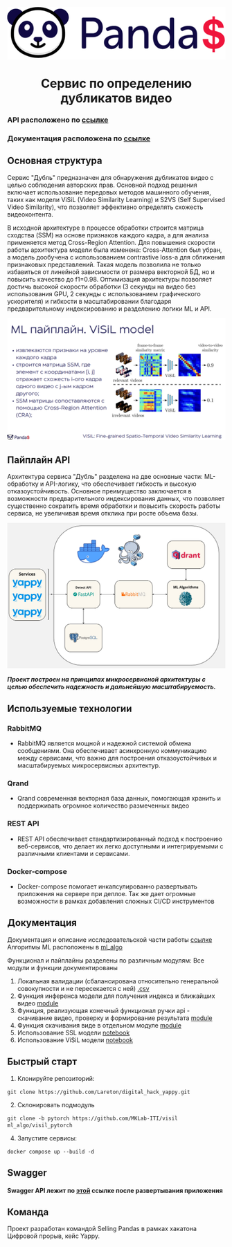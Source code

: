 <p align="center"><img align=center src="images/README_IMAGES/selling_pandas_LOGO.png" width="508" alt="Selling Pandas"/></p>
<h1 align="center">Сервис по определению дубликатов видео</h1>

### API расположено по  [ссылке](http://188.124.36.137:8000/docs) 
### Документация расположена по [ссылке](https://docs.google.com/document/d/13BHxBUGgbUq1RGEGvkENxdHe2Dis3eCGdT8JQeym-6s/edit?usp=sharing)

## Основная структура
Сервис "Дубль" предназначен для обнаружения дубликатов видео с целью соблюдения авторских прав. Основной подход решения включает использование передовых методов машинного обучения, таких как модели ViSiL (Video Similarity Learning) и S2VS (Self Supervised Video Similarity), что позволяет эффективно определять схожесть видеоконтента. 

В исходной архитектуре в процессе обработки строится матрица сходства (SSM) на основе признаков каждого кадра, а для анализа применяется метод Cross-Region Attention. Для повышения скорости работы архитектура модели была изменена: Cross-Attention был убран, а модель дообучена с использованием contrastive loss-а для сближения признаковых представлений. Такая модель позволила не только избавиться от линейной зависимости от размера векторной БД, но и повысить качество до f1=0.98. Оптимизация архитектуры позволяет достичь высокой скорости обработки (3 секунды на видео без использования GPU, 2 секунды с использованием графического ускорителя) и гибкости в масштабировании благодаря предварительному индексированию и разделению логики ML и API.

![](images/README_IMAGES/ml_pipeline.PNG)


## Пайплайн API
Архитектура сервиса "Дубль" разделена на две основные части: ML-обработку и API-логику, что обеспечивает гибкость и высокую отказоустойчивость. Основное преимущество заключается в возможности предварительного индексирования данных, что позволяет существенно сократить время обработки и повысить скорость работы сервиса, не увеличивая время отклика при росте объема базы.

![](images/README_IMAGES/architecture.jpg)

***Проект построен на принципах микросервисной архитектуры с целью обеспечить надежность и дальнейшую масштабируемость.***

## Используемые технологии

### RabbitMQ

- RabbitMQ является мощной и надежной системой обмена сообщениями. Она обеспечивает асинхронную коммуникацию между
  сервисами, что важно для построения отказоустойчивых и масштабируемых микросервисных архитектур.

### Qrand

- Qrand современная векторная база данных, помогающая хранить и поддерживать огромное количество размеченных видео

### REST API

- REST API обеспечивает стандартизированный подход к построению веб-сервисов, что делает их легко доступными и
  интегрируемыми с различными клиентами и сервисами.

### Docker-compose

- Docker-compose помогает инкапсулированно развертывать приложения на сервере при деплое. Так же дает огромные
  возможности в рамках добавления сложных CI/CD инструментов

## Документация
Документация и описание исследовательской части работы  [ссылке](https://docs.google.com/document/d/13BHxBUGgbUq1RGEGvkENxdHe2Dis3eCGdT8JQeym-6s/edit?usp=sharing)
Алгоритмы ML расположены в [ml_algo](ml_algo)

Функционал и пайплайны разделены по различным модулям:
Все модули и функции документированы 
1. Локальная валидации (сбалансирована относительно генеральной совокупности и не пересекается с ней) [.csv](ml_train/cp_vseros_train_1000.csv) 
2. Функция инференса модели для получения индекса и ближайших видео [module](ml_algo/ml_algo.py) 
3. Функция, реализующая конечный функционал ручки api - скачивание видео, проверку и формирование результата [module](ml_algo/check_duplicate.py) 
4. Функция скачивания виде в отдельном модуле [module](ml_algo/utils.py) 
5. Использование SSL модели [notebook](ml_train/s2vs_model_using.ipynb)
6. Использование ViSiL модели [notebook](ml_train/ViSiL_finetuning.ipynb)
 
## Быстрый старт

1. Клонируйте репозиторий:

```shell
git clone https://github.com/Lareton/digital_hack_yappy.git
```

2. Склонировать подмодуль

```shell
git clone -b pytorch https://github.com/MKLab-ITI/visil ml_algo/visil_pytorch
```

4. Запустите сервисы:

```shell
docker compose up --build -d
```

## Swagger

#### Swagger API лежит по [этой](http://188.124.36.137:8000/docs) ссылке после развертывания приложения 

## Команда

Проект разработан командой Selling Pandas в рамках хакатона Цифровой прорыв, кейс Yappy.
